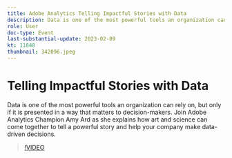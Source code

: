 ```yaml
---
title: Adobe Analytics Telling Impactful Stories with Data
description: Data is one of the most powerful tools an organization can rely on, but only if it is presented in a way that matters to decision-makers. Join Adobe Analytics Champion Amy Ard as she explains how art and science can come together to tell a powerful story and help your company make data-driven decisions.
role: User
doc-type: Event
last-substantial-update: 2023-02-09
kt: 11848
thumbnail: 342096.jpeg
---
```


# Telling Impactful Stories with Data

Data is one of the most powerful tools an organization can rely on, but only if it is presented in a way that matters to decision-makers. Join Adobe Analytics Champion Amy Ard as she explains how art and science can come together to tell a powerful story and help your company make data-driven decisions.

>[!VIDEO](https://video.tv.adobe.com/v/342096/?quality=12&learn=on)
